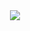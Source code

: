 <div align="center">
  <img src="https://moe-counter.glitch.me/get/@:hurtingmyself?theme=rule34">
</div>
